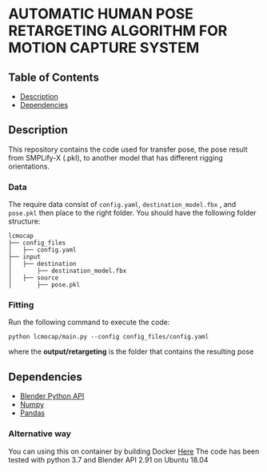 # AUTOMATIC HUMAN POSE RETARGETING ALGORITHM FOR MOTION CAPTURE SYSTEM

## Table of Contents
- [Description](#description)
- [Dependencies](#dependencies)

## Description
This repository contains the code used for transfer pose, the pose result from SMPLify-X (.pkl), to another model that has different rigging orientations.
### Data
The require data consist of ```config.yaml```, ```destination_model.fbx``` , and ```pose.pkl``` then place to the right folder. You should have the following folder structure:
```
lcmocap
├── config_files
│   ├── config.yaml
├── input
│   ├── destination
│       ├── destination_model.fbx
│   ├── source
│       ├── pose.pkl
```
### Fitting
Run the following command to execute the code:
```
python lcmocap/main.py --config config_files/config.yaml
```
where the **output/retargeting** is the folder that contains the resulting pose

## Dependencies
- [Blender Python API](https://docs.blender.org/api/current/index.html)
- [Numpy](https://numpy.org/)
- [Pandas](https://pandas.pydata.org/)
### Alternative way
You can using this on container by building Docker [Here](Dockerfile)
The code has been tested with python 3.7 and Blender API 2.91 on Ubuntu 18.04
